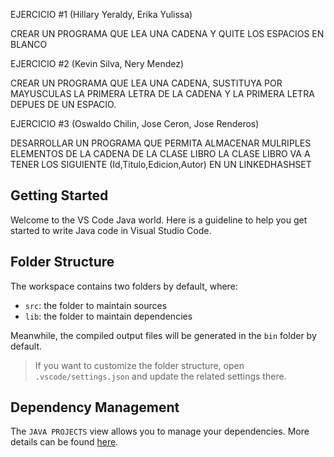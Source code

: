 EJERCICIO #1 (Hillary Yeraldy, Erika Yulissa)

CREAR UN PROGRAMA QUE LEA UNA CADENA Y QUITE LOS ESPACIOS EN BLANCO

EJERCICIO #2 (Kevin Silva, Nery Mendez)

CREAR UN PROGRAMA QUE LEA UNA CADENA, SUSTITUYA POR MAYUSCULAS LA PRIMERA LETRA DE LA CADENA Y LA PRIMERA LETRA DEPUES DE UN ESPACIO.

EJERCICIO #3 (Oswaldo Chilin, Jose Ceron, Jose Renderos)

DESARROLLAR UN PROGRAMA QUE PERMITA ALMACENAR MULRIPLES ELEMENTOS DE LA CADENA DE LA CLASE LIBRO 
LA CLASE LIBRO VA A TENER LOS SIGUIENTE (Id,Titulo,Edicion,Autor) EN UN LINKEDHASHSET

## Getting Started

Welcome to the VS Code Java world. Here is a guideline to help you get started to write Java code in Visual Studio Code.

## Folder Structure

The workspace contains two folders by default, where:

- `src`: the folder to maintain sources
- `lib`: the folder to maintain dependencies

Meanwhile, the compiled output files will be generated in the `bin` folder by default.

> If you want to customize the folder structure, open `.vscode/settings.json` and update the related settings there.

## Dependency Management

The `JAVA PROJECTS` view allows you to manage your dependencies. More details can be found [here](https://github.com/microsoft/vscode-java-dependency#manage-dependencies).


